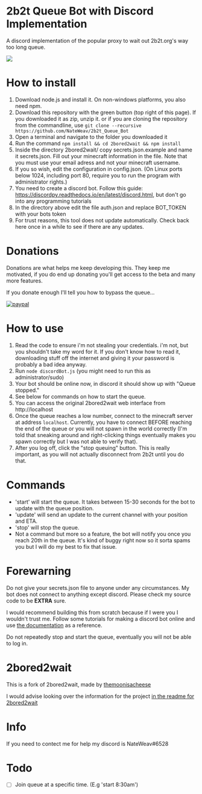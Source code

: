 # 2b2t Queue Bot with Discord Implementation
A discord implementation of the popular proxy to wait out 2b2t.org's way too long queue.

![](https://i.imgur.com/65dvy5o.jpg) 

# How to install
1. Download node.js and install it. On non-windows platforms, you also need npm.
2. Download this repository with the green button (top right of this page). If you downloaded it as zip, unzip it.
or if you are cloning the repository from the commandline, use `git clone --recursive https://github.com/NateWeav/2b2t_Queue_Bot`
3. Open a terminal and navigate to the folder you downloaded it
4. Run the command `npm install && cd 2bored2wait && npm install`
7. Inside the directory 2bored2wait/ copy secrets.json.example and name it secrets.json. Fill out your minecraft information in the file. Note that you must use your email adress and not your minecraft username.
8. If you so wish, edit the configuration in config.json. (On Linux ports below 1024, including port 80, require you to run the program with administrator rights.)
9. You need to create a discord bot. Follow this guide: https://discordpy.readthedocs.io/en/latest/discord.html, but don't go into any programming tutorials
10. In the directory above edit the file auth.json and replace BOT_TOKEN with your bots token
11. For trust reasons, this tool does not update automatically. Check back here once in a while to see if there are any updates.

# Donations

Donations are what helps me keep developing this. They keep me motivated, if you do end up donating you'll get access to the beta and many more features.

If you donate enough I'll tell you how to bypass the queue...

[![paypal](https://www.paypalobjects.com/en_US/i/btn/btn_donateCC_LG.gif)](https://www.paypal.me/natetweaver)

# How to use
1. Read the code to ensure i'm not stealing your credentials. i'm not, but you shouldn't take my word for it. If you don't know how to read it, downloading stuff off the internet and giving it your password is probably a bad idea anyway.
2. Run `node discordBot.js` (you might need to run this as administrator/sudo)
3. Your bot should be online now, in discord it should show up with "Queue stopped."
4. See below for commands on how to start the queue.
5. You can access the original 2bored2wait web interface from http://localhost
6. Once the queue reaches a low number, connect to the minecraft server at address `localhost`. Currently, you have to connect BEFORE reaching the end of the queue or you will not spawn in the world correctly (I'm told that sneaking around and right-clicking things eventually makes you spawn correctly but I was not able to verify that).
7. After you log off, click the "stop queuing" button. This is really important, as you will not actually disconnect from 2b2t until you do that.

# Commands
- 'start' will start the queue. It takes between 15-30 seconds for the bot to update with the queue position.
- 'update' will send an update to the current channel with your position and ETA.
- 'stop' will stop the queue.
-  Not a command but more so a feature, the bot will notify you once you reach 20th in the queue. It's kind of buggy right now so it sorta spams you but I will do my best to fix that issue.

# Forewarning
Do not give your secrets.json file to anyone under any circumstances.
My bot does not connect to anything except discord. Please check my source
code to be **EXTRA** sure.

I would recommend building this from scratch because if I were you I wouldn't trust me. Follow some tutorials for making a discord bot online and use [the documentation](https://github.com/themoonisacheese/2bored2wait/blob/master/API%20documentation.md) as a reference.

Do not repeatedly stop and start the queue, eventually you will not be able to log in.

# 2bored2wait
This is a fork of 2bored2wait, made by [themoonisacheese](https://github.com/themoonisacheese)

I would advise looking over the information for the project [in the readme for 2bored2wait](https://github.com/themoonisacheese/2bored2wait/blob/master/README.md)

# Info
If you need to contect me for help my discord is 
NateWeav#6528

# Todo

- [ ] Join queue at a specific time. (E.g 'start 8:30am')

